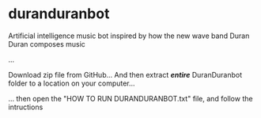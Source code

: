 # duranduranbot
Artificial intelligence music bot inspired by how the new wave band Duran Duran composes music


...


Download zip file from GitHub... And then extract ***entire*** DuranDuranbot folder to a location on your computer...


... then open the "HOW TO RUN DURANDURANBOT.txt" file, and follow the intructions
